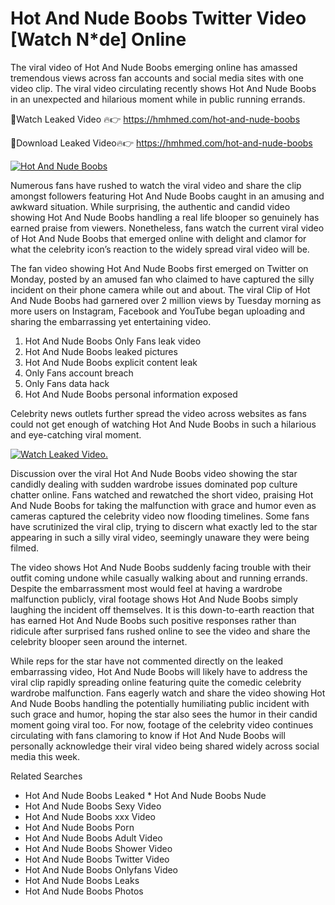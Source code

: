 ﻿# Hot And Nude Boobs Twitter Video [Watch N*de] Online

The viral video of ﻿Hot And Nude Boobs emerging online has amassed tremendous views across fan accounts and social media sites with one video clip. The viral video circulating recently shows ﻿Hot And Nude Boobs in an unexpected and hilarious moment while in public running errands. 

🔴Watch Leaked Video 🔥👉  https://hmhmed.com/hot-and-nude-boobs 

🔴Download Leaked Video🔥👉  https://hmhmed.com/hot-and-nude-boobs 

[![Hot And Nude Boobs](https://i.imgur.com/dJHk4Zq.gif)](https://hmhmed.com/hot-and-nude-boobs)

Numerous fans have rushed to watch the viral video and share the clip amongst followers featuring ﻿Hot And Nude Boobs caught in an amusing and awkward situation. While surprising, the authentic and candid video showing ﻿Hot And Nude Boobs handling a real life blooper so genuinely has earned praise from viewers. Nonetheless, fans watch the current viral video of ﻿Hot And Nude Boobs that emerged online with delight and clamor for what the celebrity icon’s reaction to the widely spread viral video will be.

The fan video showing ﻿Hot And Nude Boobs first emerged on Twitter on Monday, posted by an amused fan who claimed to have captured the silly incident on their phone camera while out and about. The viral Clip of ﻿Hot And Nude Boobs had garnered over 2 million views by Tuesday morning as more users on Instagram, Facebook and YouTube began uploading and sharing the embarrassing yet entertaining video. 

1. ﻿Hot And Nude Boobs Only Fans leak video
2. ﻿Hot And Nude Boobs leaked pictures
3. ﻿Hot And Nude Boobs explicit content leak
4. Only Fans account breach
5. Only Fans data hack
6. ﻿Hot And Nude Boobs personal information exposed

Celebrity news outlets further spread the video across websites as fans could not get enough of watching ﻿Hot And Nude Boobs in such a hilarious and eye-catching viral moment. 

[![Watch Leaked Video.](https://miro.medium.com/v2/resize:fit:828/format:webp/1*cilzJN44JGOrTw9NJCrNHA.gif "Watch Leaked Video")](https://hmhmed.com/hot-and-nude-boobs)

Discussion over the viral ﻿Hot And Nude Boobs video showing the star candidly dealing with sudden wardrobe issues dominated pop culture chatter online. Fans watched and rewatched the short video, praising ﻿Hot And Nude Boobs for taking the malfunction with grace and humor even as cameras captured the celebrity video now flooding timelines. Some fans have scrutinized the viral clip, trying to discern what exactly led to the star appearing in such a silly viral video, seemingly unaware they were being filmed.

The video shows ﻿Hot And Nude Boobs suddenly facing trouble with their outfit coming undone while casually walking about and running errands. Despite the embarrassment most would feel at having a wardrobe malfunction publicly, viral footage shows ﻿Hot And Nude Boobs simply laughing the incident off themselves. It is this down-to-earth reaction that has earned ﻿Hot And Nude Boobs such positive responses rather than ridicule after surprised fans rushed online to see the video and share the celebrity blooper seen around the internet.  

While reps for the star have not commented directly on the leaked embarrassing video, ﻿Hot And Nude Boobs will likely have to address the viral clip rapidly spreading online featuring quite the comedic celebrity wardrobe malfunction. Fans eagerly watch and share the video showing ﻿Hot And Nude Boobs handling the potentially humiliating public incident with such grace and humor, hoping the star also sees the humor in their candid moment going viral too. For now, footage of the celebrity video continues circulating with fans clamoring to know if ﻿Hot And Nude Boobs will personally acknowledge their viral video being shared widely across social media this week.

Related Searches
* ﻿Hot And Nude Boobs Leaked
﻿* Hot And Nude Boobs Nude
* ﻿Hot And Nude Boobs Sexy Video
* ﻿Hot And Nude Boobs xxx Video
* ﻿Hot And Nude Boobs Porn
* ﻿Hot And Nude Boobs Adult Video
* ﻿Hot And Nude Boobs Shower Video
* ﻿Hot And Nude Boobs Twitter Video
* ﻿Hot And Nude Boobs Onlyfans Video
* ﻿Hot And Nude Boobs Leaks
* ﻿Hot And Nude Boobs Photos